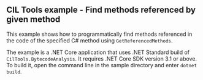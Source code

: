 ## CIL Tools example - Find methods referenced by given method 

This example shows how to programmatically find methods referenced in the code of the specified C# method using `GetReferencedMethods`.

The example is a .NET Core application that uses .NET Standard build of `CilTools.BytecodeAnalysis`. It requires .NET Core SDK version 3.1 or above. To build it, open the command line in the sample directory and enter `dotnet build`.
